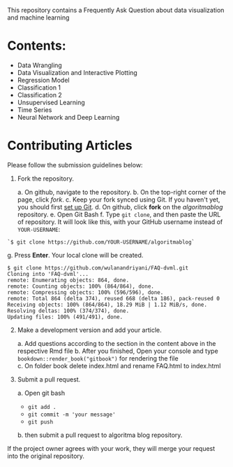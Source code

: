 This repository contains a Frequently Ask Question about data visualization and machine learning

# Contents:
- Data Wrangling
- Data Visualization and Interactive Plotting
- Regression Model
- Classification 1
- Classification 2
- Unsupervised Learning
- Time Series
- Neural Network and Deep Learning

# Contributing Articles

Please follow the submission guidelines below:

1. Fork the repository.
   
   a. On github, navigate to the [](https://github.com/teamalgoritma/FAQ-dvml) repository.
   b. On the top-right corner of the page, click *fork*.
   c. Keep your fork synced using Git. If you haven't yet, you should first [set up Git](https://docs.github.com/en/github/getting-started-with-github/set-up-git#setting-up-git).
   d. On github, click **fork** on the *algoritmablog* repository.
   e. Open Git Bash
   f. Type `git clone`, and then paste the URL of repository. It will look like this, with your GitHub username instead of `YOUR-USERNAME`:

```   
`$ git clone https://github.com/YOUR-USERNAME/algoritmablog`
```
   g. Press **Enter**. Your local clone will be created.

```   
$ git clone https://github.com/wulanandriyani/FAQ-dvml.git
Cloning into 'FAQ-dvml'...
remote: Enumerating objects: 864, done.
remote: Counting objects: 100% (864/864), done.
remote: Compressing objects: 100% (596/596), done.
remote: Total 864 (delta 374), reused 668 (delta 186), pack-reused 0
Receiving objects: 100% (864/864), 18.29 MiB | 1.12 MiB/s, done.
Resolving deltas: 100% (374/374), done.
Updating files: 100% (491/491), done.
```   

2. Make a development version and add your article.
   
   a. Add questions according to the section in the content above in the respective Rmd file
   b. After you finished, Open your console and type `bookdown::render_book("gitbook")` for rendering the file  
   c. On folder book delete index.html and rename FAQ.html to index.html
   
3. Submit a pull request.
   
   a. Open git bash
      
      * `git add .`
      * `git commit -m 'your message'`
      * `git push`
   
   b. then submit a pull request to algoritma blog repository.

If the project owner agrees with your work, they will merge your request into the original repository.

